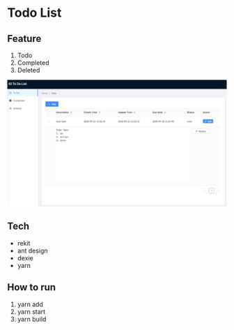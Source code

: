 # Todo List

## Feature
1. Todo
2. Completed
3. Deleted

![Todo List](./pictures/todoList.png)

## Tech
- rekit
- ant design
- dexie
- yarn

## How to run
1. yarn add
2. yarn start
3. yarn build
